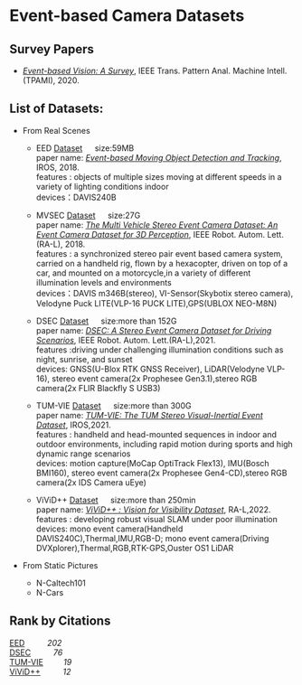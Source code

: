 # Event-based Camera Datasets

## Survey Papers
- _[Event-based Vision: A Survey](http://rpg.ifi.uzh.ch/docs/EventVisionSurvey.pdf)_, IEEE Trans. Pattern Anal. Machine Intell. (TPAMI), 2020.

## List of Datasets:
- From Real Scenes
  - <a name="EED"></a> EED  [Dataset](http://prg.cs.umd.edu/BetterFlow.html) &emsp; size:59MB <br>
    paper name: _[Event-based Moving Object Detection and Tracking](https://ieeexplore.ieee.org/abstract/document/8593805)_, IROS, 2018.<br>
    features :  objects of multiple sizes moving at different speeds in a variety of lighting conditions indoor <br>
    devices：DAVIS240B
    
  - <a name="MVSEC"></a> MVSEC  [Dataset](https://daniilidis-group.github.io/mvsec) &emsp; size:27G <br>
    paper name: _[The Multi Vehicle Stereo Event Camera Dataset: An Event Camera Dataset for 3D Perception](https://ieeexplore.ieee.org/abstract/document/8288670)_, IEEE Robot. Autom. Lett.(RA-L), 2018.<br>
    features :  a synchronized stereo pair event based camera system, carried on a handheld rig, flown by a hexacopter, driven on top of a car, and mounted on a motorcycle,in a variety of different illumination levels and environments <br>
    devices：DAVIS m346B(stereo), VI-Sensor(Skybotix stereo camera), Velodyne Puck LITE(VLP-16 PUCK LITE),GPS(UBLOX NEO-M8N)
    
  - <a name="DSEC"></a> DSEC  [Dataset](http://rpg.ifi.uzh.ch/dsec.html) &emsp; size:more than 152G <br>
    paper name: _[DSEC: A Stereo Event Camera Dataset for Driving Scenarios](https://ieeexplore.ieee.org/abstract/document/9387069)_, IEEE Robot. Autom. Lett.(RA-L),2021. <br>
    features :driving under challenging illumination conditions such as night, sunrise, and sunset <br>
    devices: GNSS(U-Blox RTK GNSS Receiver), LiDAR(Velodyne VLP-16), stereo event camera(2x Prophesee Gen3.1),stereo RGB camera(2x FLIR Blackfly S USB3) 
    
  - <a name="TUM-VIE"></a> TUM-VIE  [Dataset](https://go.vision.in.tum.de/tumvie) &emsp; size:more than 300G <br>
    paper name: _[TUM-VIE: The TUM Stereo Visual-Inertial Event Dataset](https://ieeexplore.ieee.org/abstract/document/9636728)_, IROS,2021.
    <br>
    features : handheld and head-mounted sequences in indoor and outdoor environments, including rapid motion during sports and high dynamic range scenarios <br>
    devices: motion capture(MoCap OptiTrack Flex13), IMU(Bosch BMI160), stereo event camera(2x Prophesee Gen4-CD),stereo RGB camera(2x IDS Camera uEye) 
    
  - <a name="ViViD++"></a> ViViD++  [Dataset](https://visibilitydataset.github.io/) &emsp; size:more than 250min <br>
    paper name: _[ViViD++ : Vision for Visibility Dataset](https://ieeexplore.ieee.org/abstract/document/9760091)_, RA-L,2022.
    <br>
    features : developing robust visual SLAM under poor illumination <br>
    devices: mono event camera(Handheld DAVIS240C),Thermal,IMU,RGB-D; mono event camera(Driving DVXplorer),Thermal,RGB,RTK-GPS,Ouster OS1 LiDAR 
    
- From Static Pictures
  - N-Caltech101
  - N-Cars

## Rank by Citations
[EED](#EED)       &emsp; &emsp;     _202_ <br>
[DSEC](#DSEC)      &emsp; &emsp;    _76_ <br>
[TUM-VIE](#TUM-VIE)&emsp; &emsp;    _19_ <br>
[ViViD++](#ViViD++)  &emsp; &emsp;  _12_ <br>
